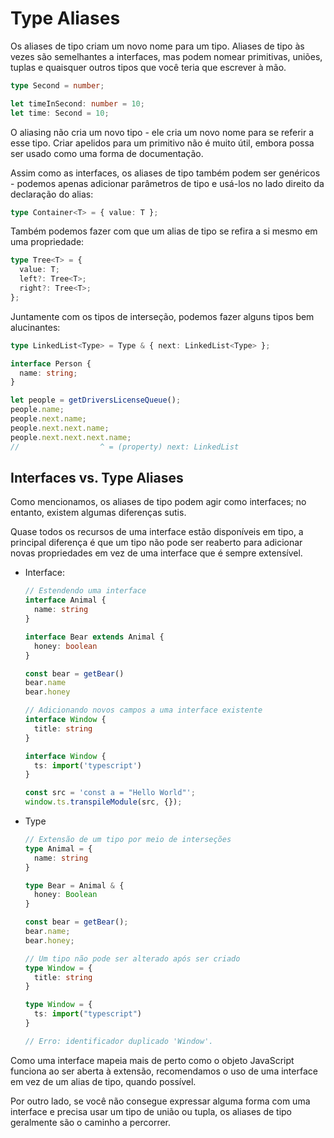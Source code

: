 # Type Aliases

Os aliases de tipo criam um novo nome para um tipo. Aliases de tipo às vezes são semelhantes a interfaces, mas podem nomear primitivas, uniões, tuplas e quaisquer outros tipos que você teria que escrever à mão.

```typescript
type Second = number;

let timeInSecond: number = 10;
let time: Second = 10;
```

O aliasing não cria um novo tipo - ele cria um novo nome para se referir a esse tipo. Criar apelidos para um primitivo não é muito útil, embora possa ser usado como uma forma de documentação.

Assim como as interfaces, os aliases de tipo também podem ser genéricos - podemos apenas adicionar parâmetros de tipo e usá-los no lado direito da declaração do alias:

```typescript
type Container<T> = { value: T };
```

Também podemos fazer com que um alias de tipo se refira a si mesmo em uma propriedade:

```typescript
type Tree<T> = {
  value: T;
  left?: Tree<T>;
  right?: Tree<T>;
};
```

Juntamente com os tipos de interseção, podemos fazer alguns tipos bem alucinantes:

```typescript
type LinkedList<Type> = Type & { next: LinkedList<Type> };

interface Person {
  name: string;
}

let people = getDriversLicenseQueue();
people.name;
people.next.name;
people.next.next.name;
people.next.next.next.name;
//                  ^ = (property) next: LinkedList
```

## Interfaces vs. Type Aliases

Como mencionamos, os aliases de tipo podem agir como interfaces; no entanto, existem algumas diferenças sutis.

Quase todos os recursos de uma interface estão disponíveis em tipo, a principal diferença é que um tipo não pode ser reaberto para adicionar novas propriedades em vez de uma interface que é sempre extensível.

- Interface:

  ```typescript
  // Estendendo uma interface
  interface Animal {
    name: string
  }

  interface Bear extends Animal {
    honey: boolean
  }

  const bear = getBear()
  bear.name
  bear.honey

  // Adicionando novos campos a uma interface existente
  interface Window {
    title: string
  }

  interface Window {
    ts: import('typescript')
  }

  const src = 'const a = "Hello World"';
  window.ts.transpileModule(src, {});
  ```

- Type

  ```typescript
  // Extensão de um tipo por meio de interseções
  type Animal = {
    name: string
  }

  type Bear = Animal & {
    honey: Boolean
  }

  const bear = getBear();
  bear.name;
  bear.honey;

  // Um tipo não pode ser alterado após ser criado
  type Window = {
    title: string
  }

  type Window = {
    ts: import("typescript")
  }

  // Erro: identificador duplicado 'Window'.
  ```

Como uma interface mapeia mais de perto como o objeto JavaScript funciona ao ser aberta à extensão, recomendamos o uso de uma interface em vez de um alias de tipo, quando possível.

Por outro lado, se você não consegue expressar alguma forma com uma interface e precisa usar um tipo de união ou tupla, os aliases de tipo geralmente são o caminho a percorrer.
